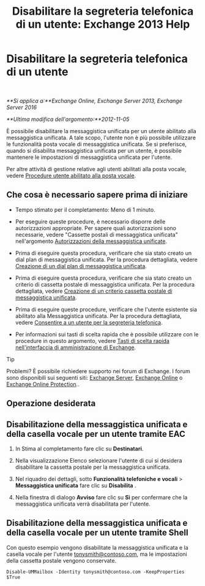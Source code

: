 ﻿---
title: 'Disabilitare la segreteria telefonica di un utente: Exchange 2013 Help'
TOCTitle: Disabilitare la segreteria telefonica di un utente
ms:assetid: cecc9c0d-377d-489e-9db4-d487e9c0b552
ms:mtpsurl: https://technet.microsoft.com/it-it/library/Bb124691(v=EXCHG.150)
ms:contentKeyID: 50481732
ms.date: 05/22/2018
mtps_version: v=EXCHG.150
ms.translationtype: MT
---

# Disabilitare la segreteria telefonica di un utente

 

_**Si applica a:**Exchange Online, Exchange Server 2013, Exchange Server 2016_

_**Ultima modifica dell'argomento:**2012-11-05_

È possibile disabilitare la messaggistica unificata per un utente abilitato alla messaggistica unificata. A tale scopo, l'utente non è più possibile utilizzare le funzionalità posta vocale di messaggistica unificata. Se si preferisce, quando si disabilita messaggistica unificata per un utente, è possibile mantenere le impostazioni di messaggistica unificata per l'utente.

Per altre attività di gestione relative agli utenti abilitati alla posta vocale, vedere [Procedure utente abilitato alla posta vocale](voice-mail-enabled-user-procedures-exchange-2013-help.md).

## Che cosa è necessario sapere prima di iniziare

  - Tempo stimato per il completamento: Meno di 1 minuto.

  - Per eseguire queste procedure, è necessario disporre delle autorizzazioni appropriate. Per sapere quali autorizzazioni sono necessarie, vedere "Cassette postali di messaggistica unificata" nell'argomento [Autorizzazioni della messaggistica unificate](unified-messaging-permissions-exchange-2013-help.md).

  - Prima di eseguire questa procedura, verificare che sia stato creato un dial plan di messaggistica unificata. Per la procedura dettagliata, vedere [Creazione di un dial plan di messaggistica unificata](create-a-um-dial-plan-exchange-2013-help.md).

  - Prima di eseguire questa procedura, verificare che sia stato creato un criterio di cassetta postale di messaggistica unificata. Per la procedura dettagliata, vedere [Creazione di un criterio cassetta postale di messaggistica unificata](create-a-um-mailbox-policy-exchange-2013-help.md).

  - Prima di eseguire queste procedure, verificare che l'utente esistente sia abilitato alla Messaggistica unificata. Per la procedura dettagliata, vedere [Consentire a un utente per la segreteria telefonica](enable-a-user-for-voice-mail-exchange-2013-help.md).

  - Per informazioni sui tasti di scelta rapida che è possibile utilizzare con le procedure in questo argomento, vedere [Tasti di scelta rapida nell'interfaccia di amministrazione di Exchange](keyboard-shortcuts-in-the-exchange-admin-center-exchange-online-protection-help.md).


> [!TIP]
> Problemi? È possibile richiedere supporto nei forum di Exchange. I forum sono disponibili sui seguenti siti: <A href="https://go.microsoft.com/fwlink/p/?linkid=60612">Exchange Server</A>, <A href="https://go.microsoft.com/fwlink/p/?linkid=267542">Exchange Online</A> o <A href="https://go.microsoft.com/fwlink/p/?linkid=285351">Exchange Online Protection</A>..



## Operazione desiderata

## Disabilitazione della messaggistica unificata e della casella vocale per un utente tramite EAC

1.  In Stima al completamento fare clic su **Destinatari**.

2.  Nella visualizzazione Elenco selezionare l'utente di cui si desidera disabilitare la cassetta postale per la messaggistica unificata.

3.  Nel riquadro dei dettagli, sotto **Funzionalità telefoniche e vocali** \> **Messaggistica unificata** fare clic su **Disabilita** .

4.  Nella finestra di dialogo **Avviso** fare clic su **Sì** per confermare che la messaggistica unificata verrà disabilitata per l'utente.

## Disabilitazione della messaggistica unificata e della casella vocale per un utente tramite Shell

Con questo esempio vengono disabilitate la messaggistica unificata e la casella vocale per l'utente tonysmith@contoso.com, ma le impostazioni della cassetta postale vengono conservate.

    Disable-UMMailbox -Identity tonysmith@contoso.com -KeepProperties $True

